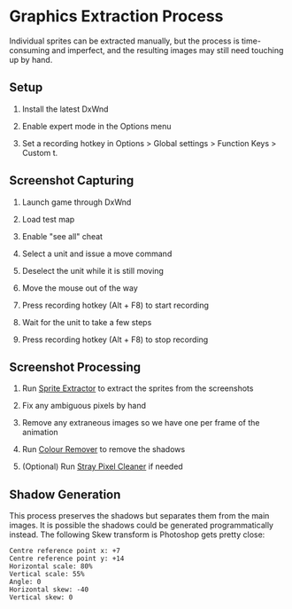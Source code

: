 # Graphics Extraction Process

Individual sprites can be extracted manually, but the process is time-consuming and imperfect, and the resulting images may still need touching up by hand.

## Setup

1. Install the latest DxWnd

1. Enable expert mode in the Options menu

1. Set a recording hotkey in Options > Global settings > Function Keys > Custom t.

## Screenshot Capturing

1. Launch game through DxWnd

1. Load test map

1. Enable "see all" cheat

1. Select a unit and issue a move command

1. Deselect the unit while it is still moving

1. Move the mouse out of the way

1. Press recording hotkey (Alt + F8) to start recording

1. Wait for the unit to take a few steps

1. Press recording hotkey (Alt + F8) to stop recording

## Screenshot Processing

1. Run [Sprite Extractor](https://github.com/Danjb1/sprite-extractor) to extract the sprites from the screenshots
 
1. Fix any ambiguous pixels by hand

1. Remove any extraneous images so we have one per frame of the animation

1. Run [Colour Remover](https://github.com/Danjb1/colour-remover) to remove the shadows

1. (Optional) Run [Stray Pixel Cleaner](https://github.com/Danjb1/stray-pixel-cleaner) if needed

## Shadow Generation

This process preserves the shadows but separates them from the main images. It is possible the shadows could be generated programmatically instead. The following Skew transform is Photoshop gets pretty close:

    Centre reference point x: +7
    Centre reference point y: +14
    Horizontal scale: 80%
    Vertical scale: 55%
    Angle: 0
    Horizontal skew: -40
    Vertical skew: 0

